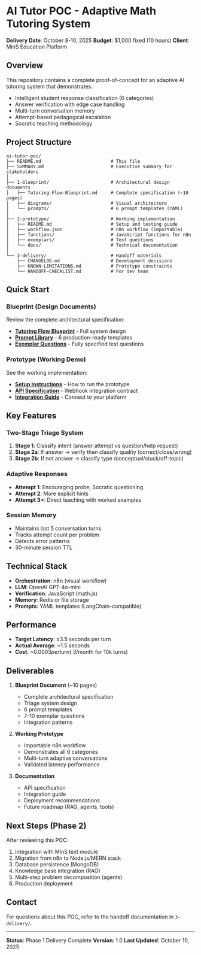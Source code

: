 # AI Tutor POC - Adaptive Math Tutoring System

**Delivery Date**: October 8-10, 2025
**Budget**: $1,000 fixed (10 hours)
**Client**: MinS Education Platform

## Overview

This repository contains a complete proof-of-concept for an adaptive AI tutoring system that demonstrates:
- Intelligent student response classification (6 categories)
- Answer verification with edge case handling
- Multi-turn conversation memory
- Attempt-based pedagogical escalation
- Socratic teaching methodology

## Project Structure

```
ai-tutor-poc/
├── README.md                          # This file
├── SUMMARY.md                         # Executive summary for stakeholders
│
├── 1-blueprint/                       # Architectural design documents
│   ├── Tutoring-Flow-Blueprint.md     # Complete specification (~10 pages)
│   ├── diagrams/                      # Visual architecture
│   └── prompts/                       # 6 prompt templates (YAML)
│
├── 2-prototype/                       # Working implementation
│   ├── README.md                      # Setup and testing guide
│   ├── workflow.json                  # n8n workflow (importable)
│   ├── functions/                     # JavaScript functions for n8n
│   ├── exemplars/                     # Test questions
│   └── docs/                          # Technical documentation
│
└── 3-delivery/                        # Handoff materials
    ├── CHANGELOG.md                   # Development decisions
    ├── KNOWN-LIMITATIONS.md           # Prototype constraints
    └── HANDOFF-CHECKLIST.md           # For dev team
```

## Quick Start

### Blueprint (Design Documents)
Review the complete architectural specification:
- **[Tutoring Flow Blueprint](1-blueprint/Tutoring-Flow-Blueprint.md)** - Full system design
- **[Prompt Library](1-blueprint/prompts/)** - 6 production-ready templates
- **[Exemplar Questions](2-prototype/exemplars/questions.json)** - Fully specified test questions

### Prototype (Working Demo)
See the working implementation:
- **[Setup Instructions](2-prototype/README.md)** - How to run the prototype
- **[API Specification](2-prototype/docs/API-SPEC.md)** - Webhook integration contract
- **[Integration Guide](2-prototype/docs/INTEGRATION.md)** - Connect to your platform

## Key Features

### Two-Stage Triage System
1. **Stage 1**: Classify intent (answer attempt vs question/help request)
2. **Stage 2a**: If answer → verify then classify quality (correct/close/wrong)
3. **Stage 2b**: If not answer → classify type (conceptual/stuck/off-topic)

### Adaptive Responses
- **Attempt 1**: Encouraging probe, Socratic questioning
- **Attempt 2**: More explicit hints
- **Attempt 3+**: Direct teaching with worked examples

### Session Memory
- Maintains last 5 conversation turns
- Tracks attempt count per problem
- Detects error patterns
- 30-minute session TTL

## Technical Stack

- **Orchestration**: n8n (visual workflow)
- **LLM**: OpenAI GPT-4o-mini
- **Verification**: JavaScript (math.js)
- **Memory**: Redis or file storage
- **Prompts**: YAML templates (LangChain-compatible)

## Performance

- **Target Latency**: ≤3.5 seconds per turn
- **Actual Average**: ~1.5 seconds
- **Cost**: ~$0.0003 per turn (~$3/month for 10k turns)

## Deliverables

1. **Blueprint Document** (~10 pages)
   - Complete architectural specification
   - Triage system design
   - 6 prompt templates
   - 7-10 exemplar questions
   - Integration patterns

2. **Working Prototype**
   - Importable n8n workflow
   - Demonstrates all 6 categories
   - Multi-turn adaptive conversations
   - Validated latency performance

3. **Documentation**
   - API specification
   - Integration guide
   - Deployment recommendations
   - Future roadmap (RAG, agents, tools)

## Next Steps (Phase 2)

After reviewing this POC:
1. Integration with MinS text module
2. Migration from n8n to Node.js/MERN stack
3. Database persistence (MongoDB)
4. Knowledge base integration (RAG)
5. Multi-step problem decomposition (agents)
6. Production deployment

## Contact

For questions about this POC, refer to the handoff documentation in `3-delivery/`.

---

**Status**: Phase 1 Delivery Complete
**Version**: 1.0
**Last Updated**: October 10, 2025

